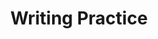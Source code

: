 ---
title: Writing Practice

source:
- title: Common Core Basics
  subject: Social Studies
  chapter: 1
  toc_type: Lesson Review
  toc_number: 1.1
  pages: 18 - 25
  
questions:
  - number: 1
    text: >
      Write a paragraph explaining how monarchies influenced the development of the US government.
    choice:
      - option: blank
    answer:
      - text: >
          Your paragraph should refer to ways that the British monarchy controlled the government.
          <br /><br />
          Sample Response
          <br /><br />
          The colonists knew the story of how the people had forced King John to sign the Magna Carta in 1215 to prevent the king from abusing them. They also understood how King George III was taxing and abusing them. The Framers of the Constitution were determined to prevent government leaders from abusing the citizens.

layout: cc_review
---